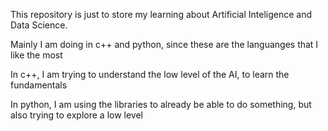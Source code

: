 This repository is just to store my learning about Artificial Inteligence
and Data Science.

Mainly I am doing in c++ and python, since these are the languanges that I like the most

In c++, I am trying to understand the low level of the AI, to learn the fundamentals

In python, I am using the libraries to already be able to do something, but also trying to explore a low level
